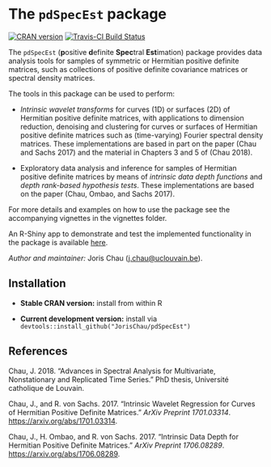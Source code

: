 
<!-- README.md is generated from README.Rmd. Please edit that file -->
The `pdSpecEst` package
=======================

[![CRAN version](http://www.r-pkg.org/badges/version/pdSpecEst)](https://cran.r-project.org/package=pdSpecEst) [![Travis-CI Build Status](https://travis-ci.org/JorisChau/pdSpecEst.svg?branch=master)](https://travis-ci.org/JorisChau/pdSpecEst)

The `pdSpecEst` (**p**ositive **d**efinite **Spec**tral **Est**imation) package provides data analysis tools for samples of symmetric or Hermitian positive definite matrices, such as collections of positive definite covariance matrices or spectral density matrices.

The tools in this package can be used to perform:

-   *Intrinsic wavelet transforms* for curves (1D) or surfaces (2D) of Hermitian positive definite matrices, with applications to dimension reduction, denoising and clustering for curves or surfaces of Hermitian positive definite matrices such as (time-varying) Fourier spectral density matrices. These implementations are based in part on the paper (Chau and Sachs 2017) and the material in Chapters 3 and 5 of (Chau 2018).

-   Exploratory data analysis and inference for samples of Hermitian positive definite matrices by means of *intrinsic data depth functions* and *depth rank-based hypothesis tests*. These implementations are based on the paper (Chau, Ombao, and Sachs 2017).

For more details and examples on how to use the package see the accompanying vignettes in the vignettes folder.

An R-Shiny app to demonstrate and test the implemented functionality in the package is available [here](https://jchau.shinyapps.io/pdSpecEst/).

*Author and maintainer:* Joris Chau (<j.chau@uclouvain.be>).

Installation
------------

-   **Stable CRAN version:** install from within R

-   **Current development version:** install via `devtools::install_github("JorisChau/pdSpecEst")`

References
----------

Chau, J. 2018. “Advances in Spectral Analysis for Multivariate, Nonstationary and Replicated Time Series.” PhD thesis, Université catholique de Louvain.

Chau, J., and R. von Sachs. 2017. “Intrinsic Wavelet Regression for Curves of Hermitian Positive Definite Matrices.” *ArXiv Preprint 1701.03314*. <https://arxiv.org/abs/1701.03314>.

Chau, J., H. Ombao, and R. von Sachs. 2017. “Intrinsic Data Depth for Hermitian Positive Definite Matrices.” *ArXiv Preprint 1706.08289*. <https://arxiv.org/abs/1706.08289>.

